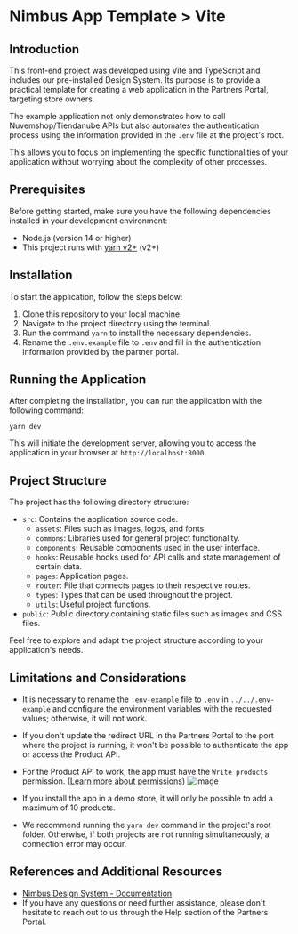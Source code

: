 # Nimbus App Template > Vite

## Introduction
This front-end project was developed using Vite and TypeScript and includes our pre-installed Design System. Its purpose is to provide a practical template for creating a web application in the Partners Portal, targeting store owners.

The example application not only demonstrates how to call Nuvemshop/Tiendanube APIs but also automates the authentication process using the information provided in the `.env` file at the project's root.

This allows you to focus on implementing the specific functionalities of your application without worrying about the complexity of other processes.

## Prerequisites

Before getting started, make sure you have the following dependencies installed in your development environment:
- Node.js (version 14 or higher)
- This project runs with <a href="https://yarnpkg.com/getting-started/migration#step-by-step" target="_blank">yarn v2+</a> (v2+)

## Installation

To start the application, follow the steps below:

1. Clone this repository to your local machine.
2. Navigate to the project directory using the terminal.
3. Run the command `yarn` to install the necessary dependencies.
4. Rename the `.env.example` file to `.env` and fill in the authentication information provided by the partner portal.

## Running the Application

After completing the installation, you can run the application with the following command:

```
yarn dev
```

This will initiate the development server, allowing you to access the application in your browser at `http://localhost:8000`.

## Project Structure

The project has the following directory structure:

- `src`: Contains the application source code.
  - `assets`: Files such as images, logos, and fonts.
  - `commons`: Libraries used for general project functionality.
  - `components`: Reusable components used in the user interface.
  - `hooks`: Reusable hooks used for API calls and state management of certain data.
  - `pages`: Application pages.
  - `router`: File that connects pages to their respective routes.
  - `types`: Types that can be used throughout the project.
  - `utils`: Useful project functions.
- `public`: Public directory containing static files such as images and CSS files.

Feel free to explore and adapt the project structure according to your application's needs.

## Limitations and Considerations

- It is necessary to rename the `.env-example` file to `.env` in `../../.env-example` and configure the environment variables with the requested values; otherwise, it will not work.
- If you don't update the redirect URL in the Partners Portal to the port where the project is running, it won't be possible to authenticate the app or access the Product API.
- For the Product API to work, the app must have the `Write products` permission. (<a href="https://tiendanube.github.io/api-documentation/authentication#scopes" target="_blank">Learn more about permissions</a>)
![image](https://github.com/TiendaNube/nimbus-app-template-react/assets/68255205/9c8095f6-d563-4a70-a8ed-c25905ec99d0)

- If you install the app in a demo store, it will only be possible to add a maximum of 10 products.
- We recommend running the `yarn dev` command in the project's root folder. Otherwise, if both projects are not running simultaneously, a connection error may occur.

## References and Additional Resources
- [Nimbus Design System - Documentation](https://nimbus.tiendanube.com/documentation/overview/getting-started)
- If you have any questions or need further assistance, please don't hesitate to reach out to us through the Help section of the Partners Portal.
